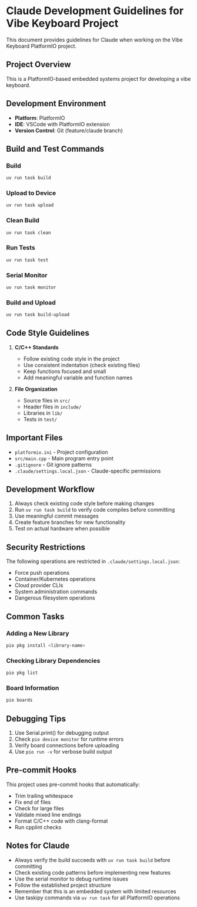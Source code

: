 # Claude Development Guidelines for Vibe Keyboard Project

This document provides guidelines for Claude when working on the Vibe Keyboard PlatformIO project.

## Project Overview

This is a PlatformIO-based embedded systems project for developing a vibe keyboard.

## Development Environment

- **Platform**: PlatformIO
- **IDE**: VSCode with PlatformIO extension
- **Version Control**: Git (feature/claude branch)

## Build and Test Commands

### Build
```bash
uv run task build
```

### Upload to Device
```bash
uv run task upload
```

### Clean Build
```bash
uv run task clean
```

### Run Tests
```bash
uv run task test
```

### Serial Monitor
```bash
uv run task monitor
```

### Build and Upload
```bash
uv run task build-upload
```

## Code Style Guidelines

1. **C/C++ Standards**
   - Follow existing code style in the project
   - Use consistent indentation (check existing files)
   - Keep functions focused and small
   - Add meaningful variable and function names

2. **File Organization**
   - Source files in `src/`
   - Header files in `include/`
   - Libraries in `lib/`
   - Tests in `test/`

## Important Files

- `platformio.ini` - Project configuration
- `src/main.cpp` - Main program entry point
- `.gitignore` - Git ignore patterns
- `.claude/settings.local.json` - Claude-specific permissions

## Development Workflow

1. Always check existing code style before making changes
2. Run `uv run task build` to verify code compiles before committing
3. Use meaningful commit messages
4. Create feature branches for new functionality
5. Test on actual hardware when possible

## Security Restrictions

The following operations are restricted in `.claude/settings.local.json`:
- Force push operations
- Container/Kubernetes operations
- Cloud provider CLIs
- System administration commands
- Dangerous filesystem operations

## Common Tasks

### Adding a New Library
```bash
pio pkg install <library-name>
```

### Checking Library Dependencies
```bash
pio pkg list
```

### Board Information
```bash
pio boards
```

## Debugging Tips

1. Use Serial.print() for debugging output
2. Check `pio device monitor` for runtime errors
3. Verify board connections before uploading
4. Use `pio run -v` for verbose build output

## Pre-commit Hooks

This project uses pre-commit hooks that automatically:
- Trim trailing whitespace
- Fix end of files
- Check for large files
- Validate mixed line endings
- Format C/C++ code with clang-format
- Run cpplint checks

## Notes for Claude

- Always verify the build succeeds with `uv run task build` before committing
- Check existing code patterns before implementing new features
- Use the serial monitor to debug runtime issues
- Follow the established project structure
- Remember that this is an embedded system with limited resources
- Use taskipy commands via `uv run task` for all PlatformIO operations
